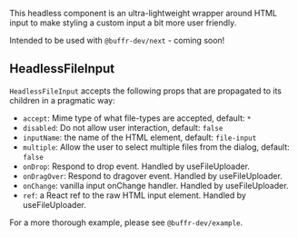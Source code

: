 This headless component is an ultra-lightweight wrapper around HTML input to make styling a custom input a bit more user friendly.

Intended to be used with `@buffr-dev/next` - coming soon!

## HeadlessFileInput

`HeadlessFileInput` accepts the following props that are propagated to its children in a pragmatic way:
- `accept`: Mime type of what file-types are accepted, default: `*`
- `disabled`: Do not allow user interaction, default: `false`
- `inputName`: the name of the HTML element, default: `file-input`
- `multiple`: Allow the user to select multiple files from the dialog, default: `false`
- `onDrop`: Respond to drop event. Handled by useFileUploader.
- `onDragOver`: Respond to dragover event. Handled by useFileUploader.
- `onChange`: vanilla input onChange handler. Handled by useFileUploader.
- `ref`: a React ref to the raw HTML input element. Handled by useFileUploader.

For a more thorough example, please see `@buffr-dev/example`.